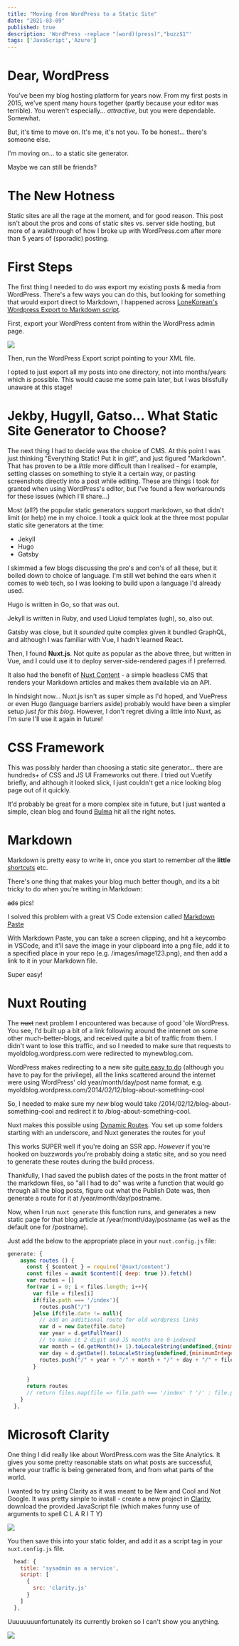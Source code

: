 ```yaml
---
title: "Moving from WordPress to a Static Site"
date: "2021-03-09"
published: true
description: 'WordPress -replace "(word)(press)","buzz$1"'
tags: ['JavaScript','Azure']
---
```


# Dear, WordPress
You've been my blog hosting platform for years now. From my first posts in 2015, we've spent many hours together (partly because your editor was terrible). You weren't especially... _attractive_, but you were dependable. Somewhat. 

But, it's time to move on. It's me, it's not you. To be honest... there's someone else. 

I'm moving on... to a static site generator.

Maybe we can still be friends?

# The New Hotness

Static sites are all the rage at the moment, and for good reason. This post isn't about the pros and cons of static sites vs. server side hosting, but more of a walkthrough of how I broke up with WordPress.com after more than 5 years of (sporadic) posting.

# First Steps

The first thing I needed to do was export my existing posts & media from WordPress. There's a few ways you can do this, but looking for something that would export direct to Markdown, I happened across [LoneKorean's Wordpress Export to Markdown script](https://github.com/lonekorean/wordpress-export-to-markdown).

First, export your WordPress content from within the WordPress admin page.

![](/images/moving-from-wordpress-1.png)

Then, run the WordPress Export script pointing to your XML file.

I opted to just export all my posts into one directory, not into months/years which _is_ possible. This would cause me some pain later, but I was blissfully unaware at this stage!

# Jekby, Hugyll, Gatso... What Static Site Generator to Choose?

The next thing I had to decide was the choice of CMS. At this point I was just thinking "Everything Static! Put it in git!", and just figured "Markdown". That has proven to be a _little_ more difficult than I realised - for example, setting classes on something to style it a certain way, or pasting screenshots directly into a post while editing. These are things I took for granted when using WordPress's editor, but I've found a few workarounds for these issues (which I'll share...)

Most (all?) the popular static generators support markdown, so that didn't limit (or help) me in my choice. I took a quick look at the three most popular static site generators at the time:

- Jekyll
- Hugo
- Gatsby

I skimmed a few blogs discussing the pro's and con's of all these, but it boiled down to choice of language. I'm still wet behind the ears when it comes to web tech, so I was looking to build upon a language I'd already used. 

Hugo is written in Go, so that was out. 

Jekyll is written in Ruby, and used Liqiud templates (ugh), so, also out. 

Gatsby was close, but it _sounded_ quite complex given it bundled GraphQL, and although I was familiar with Vue, I hadn't learned React.

Then, I found **Nuxt.js**. Not quite as popular as the above three, but written in Vue, and I could use it to deploy server-side-rendered pages if I preferred. 

It also had the benefit of [Nuxt Content](https://content.nuxtjs.org/) - a simple headless CMS that renders your Markdown articles and makes them available via an API.

In hindsight now... Nuxt.js isn't as super simple as I'd hoped, and VuePress or even Hugo (language barriers aside) probably would have been a simpler setup _just for this blog_. However, I don't regret diving a little into Nuxt, as I'm sure I'll use it again in future!

# CSS Framework

This was possibly harder than choosing a static site generator... there are hundreds+ of CSS and JS UI Frameworks out there. I tried out Vuetify briefly, and although it looked slick, I just couldn't get a nice looking blog page out of it quickly. 

It'd probably be great for a more complex site in future, but I just wanted a simple, clean blog and found [Bulma](https://bulma.io/) hit all the right notes.


# Markdown
Markdown is pretty easy to write in, once you start to remember _all_ the **little** [shortcuts](www.google.com) etc.

There's one thing that makes your blog much better though, and its a bit tricky to do when you're writing in Markdown: 

~~ads~~ pics!

I solved this problem with a great VS Code extension called [Markdown Paste](https://marketplace.visualstudio.com/items?itemName=telesoho.vscode-markdown-paste-image)

With Markdown Paste, you can take a screen clipping, and hit a keycombo in VSCode, and it'll save the image in your clipboard into a png file, add it to a specified place in your repo (e.g. /images/image123.png), and then add a link to it in your Markdown file. 

Super easy!

# Nuxt Routing

The ~~nuxt~~ next problem I encountered was because of good 'ole WordPress. You see, I'd built up a bit of a link following around the internet on some other much-better-blogs, and received quite a bit of traffic from them. I didn't want to lose this traffic, and so I needed to make sure that requests to myoldblog.wordpress.com were redirected to mynewblog.com.

WordPress makes redirecting to a new site [quite easy to do](https://wordpress.com/support/site-redirect/) (although you have to pay for the privilege), all the links scattered around the internet were using WordPress' old year/month/day/post name format, e.g. myoldblog.wordpress.com/2014/02/12/blog-about-something-cool

So, I needed to make sure my _new_ blog would take /2014/02/12/blog-about-something-cool and redirect it to /blog-about-something-cool.

Nuxt makes this possible using [Dynamic Routes](https://nuxtjs.org/docs/2.x/features/file-system-routing#dynamic-routes). You set up some folders starting with an underscore, and Nuxt generates the routes for you!

This works SUPER well if you're doing an SSR app. _However_ if you're hooked on buzzwords you're probably doing a static site, and so you need to generate these routes during the build process.

Thankfully, I had saved the publish dates of the posts in the front matter of the markdown files, so "all I had to do" was write a function that would go through all the blog posts, figure out what the Publish Date was, then generate a route for it at /year/month/day/postname.

Now, when I run `nuxt generate` this function runs, and generates a new static page for that blog article at /year/month/day/postname (as well as the default one for /postname).

Just add the below to the appropriate place in your `nuxt.config.js` file:
```javascript
generate: {
    async routes () {
      const { $content } = require('@nuxt/content')
      const files = await $content({ deep: true }).fetch()
      var routes = [] 
      for(var i = 0; i < files.length; i++){
        var file = files[i]
        if(file.path === '/index'){
          routes.push("/")
        }else if(file.date != null){
          // add an additional route for old wordpress links
          var d = new Date(file.date)
          var year = d.getFullYear()
          // to make it 2 digit and JS months are 0-indexed
          var month = (d.getMonth()+ 1).toLocaleString(undefined,{minimumIntegerDigits: 2})
          var day = d.getDate().toLocaleString(undefined,{minimumIntegerDigits: 2})
          routes.push("/" + year + "/" + month + "/" + day + "/" + file.slug)
        }
        
      }
      return routes
      // return files.map(file => file.path === '/index' ? '/' : file.path)
    }
  },
  ```

# Microsoft Clarity
One thing I did really like about WordPress.com was the Site Analytics. It gives you some pretty reasonable stats on what posts are successful, where your traffic is being generated from, and from what parts of the world.

I wanted to try using Clarity as it was meant to be New and Cool and Not Google. It was pretty simple to install - create a new project in [Clarity](https://clarity.microsoft.com), download the provided JavaScript file (which makes funny use of arguments to spell C L A R I T Y)

![](images/clarity-args.png)

You then save this into your static folder, and add it as a script tag in your `nuxt.config.js` file.

```javascript
  head: {
    title: 'sysadmin as a service',
    script: [
      {
        src: 'clarity.js'
      }
    ]
  },
  ```

Uuuuuuuunfortunately its currently broken so I can't show you anything.

![](images/clarity.png)